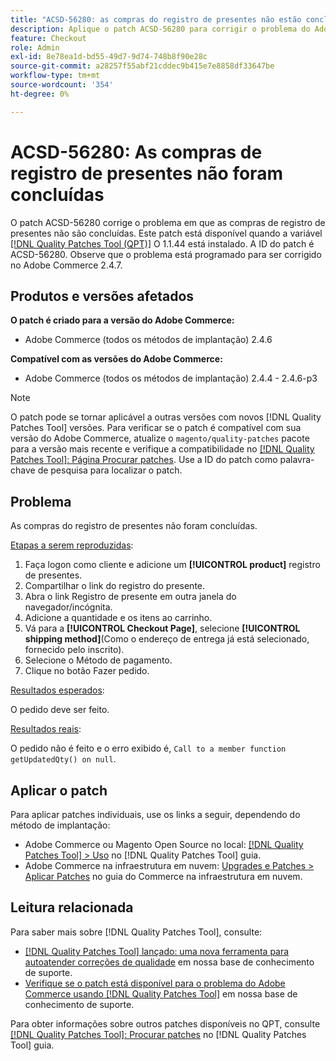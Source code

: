 ```yaml
---
title: "ACSD-56280: as compras do registro de presentes não estão concluídas"
description: Aplique o patch ACSD-56280 para corrigir o problema do Adobe Commerce em que as compras de registro de presentes não são concluídas
feature: Checkout
role: Admin
exl-id: 8e78ea1d-bd55-49d7-9d74-748b8f90e28c
source-git-commit: a28257f55abf21cddec9b415e7e8858df33647be
workflow-type: tm+mt
source-wordcount: '354'
ht-degree: 0%

---
```


# ACSD-56280: As compras de registro de presentes não foram concluídas

O patch ACSD-56280 corrige o problema em que as compras de registro de presentes não são concluídas. Este patch está disponível quando a variável [[!DNL Quality Patches Tool (QPT)]](/help/announcements/adobe-commerce-announcements/magento-quality-patches-released-new-tool-to-self-serve-quality-patches.md) O 1.1.44 está instalado. A ID do patch é ACSD-56280. Observe que o problema está programado para ser corrigido no Adobe Commerce 2.4.7.

## Produtos e versões afetados

**O patch é criado para a versão do Adobe Commerce:**

* Adobe Commerce (todos os métodos de implantação) 2.4.6

**Compatível com as versões do Adobe Commerce:**

* Adobe Commerce (todos os métodos de implantação) 2.4.4 - 2.4.6-p3

>[!NOTE]
>
>O patch pode se tornar aplicável a outras versões com novos [!DNL Quality Patches Tool] versões. Para verificar se o patch é compatível com sua versão do Adobe Commerce, atualize o `magento/quality-patches` pacote para a versão mais recente e verifique a compatibilidade no [[!DNL Quality Patches Tool]: Página Procurar patches](https://experienceleague.adobe.com/tools/commerce-quality-patches/index.html). Use a ID do patch como palavra-chave de pesquisa para localizar o patch.

## Problema

As compras do registro de presentes não foram concluídas.

<u>Etapas a serem reproduzidas</u>:

1. Faça logon como cliente e adicione um **[!UICONTROL product]** registro de presentes.
1. Compartilhar o link do registro do presente.
1. Abra o link Registro de presente em outra janela do navegador/incógnita.
1. Adicione a quantidade e os itens ao carrinho.
1. Vá para a **[!UICONTROL Checkout Page]**, selecione **[!UICONTROL shipping method]**(Como o endereço de entrega já está selecionado, fornecido pelo inscrito).
1. Selecione o Método de pagamento.
1. Clique no botão Fazer pedido.

<u>Resultados esperados</u>:

O pedido deve ser feito.

<u>Resultados reais</u>:

O pedido não é feito e o erro exibido é, `Call to a member function getUpdatedQty() on null`.

## Aplicar o patch

Para aplicar patches individuais, use os links a seguir, dependendo do método de implantação:

* Adobe Commerce ou Magento Open Source no local: [[!DNL Quality Patches Tool] > Uso](https://experienceleague.adobe.com/docs/commerce-operations/tools/quality-patches-tool/usage.html) no [!DNL Quality Patches Tool] guia.
* Adobe Commerce na infraestrutura em nuvem: [Upgrades e Patches > Aplicar Patches](https://experienceleague.adobe.com/docs/commerce-cloud-service/user-guide/develop/upgrade/apply-patches.html) no guia do Commerce na infraestrutura em nuvem.

## Leitura relacionada

Para saber mais sobre [!DNL Quality Patches Tool], consulte:

* [[!DNL Quality Patches Tool] lançado: uma nova ferramenta para autoatender correções de qualidade](/help/announcements/adobe-commerce-announcements/magento-quality-patches-released-new-tool-to-self-serve-quality-patches.md) em nossa base de conhecimento de suporte.
* [Verifique se o patch está disponível para o problema do Adobe Commerce usando [!DNL Quality Patches Tool]](/help/support-tools/patches-available-in-qpt-tool/check-patch-for-magento-issue-with-magento-quality-patches.md) em nossa base de conhecimento de suporte.

Para obter informações sobre outros patches disponíveis no QPT, consulte [[!DNL Quality Patches Tool]: Procurar patches](https://experienceleague.adobe.com/tools/commerce-quality-patches/index.html) no [!DNL Quality Patches Tool] guia.
